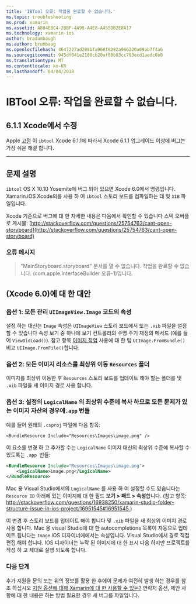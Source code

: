 ```yaml
---
title: 'IBTool 오류: 작업을 완료할 수 없습니다.'
ms.topic: troubleshooting
ms.prod: xamarin
ms.assetid: A804EBC4-2BBF-4A98-A4E8-A455DB2E8A17
ms.technology: xamarin-ios
author: bradumbaugh
ms.author: brumbaug
ms.openlocfilehash: 4647227ad208bfa968f8282a966220a09ab7f4a6
ms.sourcegitcommit: 945df041e2180cb20af08b83cc703ecd1aedc6b0
ms.translationtype: MT
ms.contentlocale: ko-KR
ms.lasthandoff: 04/04/2018
---
```

# <a name="ibtool-error-the-operation-couldnt-be-completed"></a>IBTool 오류: 작업을 완료할 수 없습니다.

## <a name="fixed-in-xcode-611"></a>6.1.1 Xcode에서 수정

Apple [고정](https://developer.apple.com/library/content/documentation/Xcode/Conceptual/RN-Xcode-Archive/Chapters/xc6_release_notes.html#//apple_ref/doc/uid/TP40016994-CH4-SW1) 이 `ibtool` Xcode 6.1.1에 따라서 Xcode 6.1.1 업그레이드 이상에 버그는 가장 쉬운 해결 합니다.

* * *

## <a name="description-of-the-problem"></a>문제 설명

`ibtool` OS X 10.10 Yosemite에 버그 되어 있으면 Xcode 6.0에서 명령입니다. Xamarin.iOS Xcode의를 사용 하 여 `ibtool` 스토리 보드를 컴파일하는 데 및 `XIB` 파일입니다.

Xcode 기준으로 버그에 대 한 자세한 내용은 다음에서 확인할 수 있습니다 스택 오버플로 게시물: [http://stackoverflow.com/questions/25754763/cant-open-storyboard](http://stackoverflow.com/questions/25754763/cant-open-storyboard)

### <a name="error-message"></a>오류 메시지

> "MainStoryboard.storyboard" 문서를 열 수 없습니다. 작업을 완료할 수 없습니다. (com.apple.InterfaceBuilder 오류-1)입니다.

## <a name="workarounds-for-xcode-60"></a>(Xcode 6.0)에 대 한 대안

### <a name="option-1-manage-all-uiimageviewimage-properties-in-code"></a>옵션 1: 모든 관리 `UIImageView.Image` 코드의 속성

설정 하는 대신는 `Image` 속성은 `UIImageView` 스토리 보드에서 또는 `.xib` 파일을 설정할 수 있습니다 속성 보기 중 하나에 보기 컨트롤러의 수명 주기 재정의 메서드 (예를 들어 `ViewDidLoad()`). 참고 항목 [이미지 작업](~/ios/app-fundamentals/images-icons/index.md) 사용에 대 한 팁 `UIImage.FromBundle()` 비교 `UIImage.FromFile()`합니다.

### <a name="option-2-move-all-of-the-image-resources-to-the-top-level-resources-folder"></a>옵션 2: 모든 이미지 리소스를 최상위 이동 `Resources` 폴더

이미지를 최상위 이동한 후 `Resources` 스토리 보드를 업데이트 해야 할는 폴더를 및 `.xib` 파일을 새 이미지 경로 사용 합니다.

### <a name="option-3-set-the-logicalname-for-any-problematic-image-assets-so-they-are-copied-to-the-top-level-of-theapp-bundle"></a>옵션 3: 설정의 `LogicalName` 의 최상위 수준에 복사 하므로 모든 문제가 있는 이미지 자산의 경우에`.app` 번들

예를 들어 원래의 `.csproj` 파일에 다음 항목:

`<BundleResource Include="Resources\Images\image.png" />`

이 요소를 변경 하 고 추가할 수는 `LogicalName` 이미지 대신의 최상위 수준에 복사할 수 있도록는 `.app `번들:

```xml
<BundleResource Include="Resources\Images\image.png">
    <LogicalName>image.png</LogicalName>
</BundleResource>
```

Mac 용 Visual Studio에서의 `LogicalName` 를 사용 하 여 설정할 수도 있습니다는 `Resource ID` 아래에 있는 이미지에 대 한 필드 **보기 > 패드 > 속성**합니다. (참고 항목: [ http://stackoverflow.com/questions/16938250/xamarin-studio-folder-structure-issue-in-ios-project/16951545#16951545 ](http://stackoverflow.com/questions/16938250/xamarin-studio-folder-structure-issue-in-ios-project/16951545#16951545))

이 변경 후 스토리 보드를 업데이트 해야 합니다 및 `.xib` 파일을 새 최상위 이미지 경로 사용 합니다. Mac 용 visual Studio에 대 한 autocompletions 목록이 자동으로 업데이트 됩니다는 `Image` iOS 디자이너에에서는 속성입니다. Visual Studio에서 경로 직접 편집 해야 합니다. IOS 디자이너는 누락 된 이미지에 대 한 표시 다음 하지만 프로젝트를 작성 하 고 제대로 실행 되도록 합니다.

### <a name="next-steps"></a>다음 단계

추가 지원을 문의 또는 위의 정보를 활용 한 후에이 문제가 여전히 발생 하는 경우를 참조 하십시오 [지원 옵션에 대해 Xamarin에 대 한 사용할 수 있는?](~/cross-platform/troubleshooting/support-options.md) 연락처 옵션, 제안 사항에 대 한 내용은 하는 방법 필요한 경우 새 버그를 파일입니다. 

